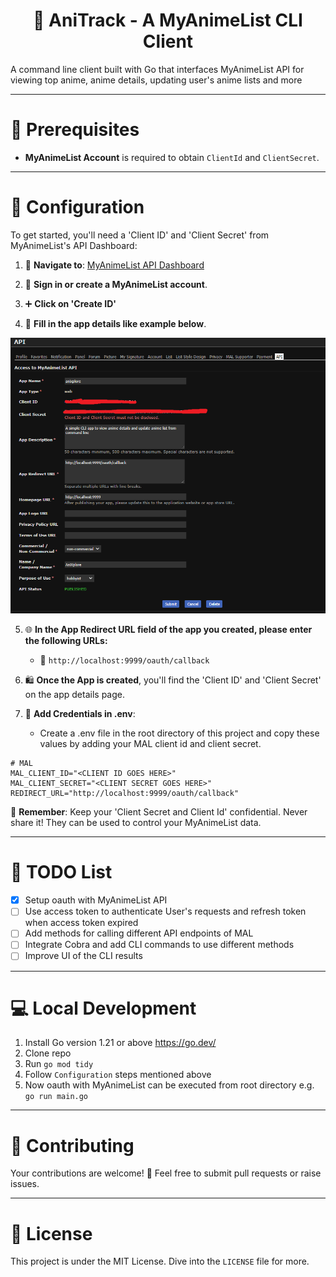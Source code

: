 <div align="center">
  <h1>🚀 AniTrack - A MyAnimeList CLI Client</h1>
</div>

A command line client built with Go that interfaces MyAnimeList API for viewing top anime, anime details, updating user's anime lists and more

---

# 📌 Prerequisites

- **MyAnimeList Account** is required to obtain `ClientId` and `ClientSecret`.

---

# 🔧 Configuration

To get started, you'll need a 'Client ID' and 'Client Secret' from MyAnimeList's API Dashboard:

1. 🔗 **Navigate to**: [MyAnimeList API Dashboard](https://myanimelist.net/apiconfig)

2. 🚪 **Sign in or create a MyAnimeList account**.

3. ➕ **Click on 'Create  ID'**

4. 📜 **Fill in the app details like example below**.

![MAL API Client Example](https://raw.githubusercontent.com/rinem/ani-track/main/assets/mal-client.png)

5. 🌐 **In the App Redirect URL field of the app you created, please enter the following URLs:**

   - 📎 `http://localhost:9999/oauth/callback`

6. 🛍 **Once the App is created**, you'll find the 'Client ID' and 'Client Secret' on the app details page.

7. 🔑 **Add Credentials in .env**:
    - Create a .env file in the root directory of this project and copy these values by adding your MAL client id and client secret.
```
# MAL
MAL_CLIENT_ID="<CLIENT ID GOES HERE>"
MAL_CLIENT_SECRET="<CLIENT SECRET GOES HERE>"
REDIRECT_URL="http://localhost:9999/oauth/callback"
```

🚫 **Remember**: Keep your 'Client Secret and Client Id' confidential. Never share it! They can be used to control your MyAnimeList data.

---

# 📝 TODO List
- [x] Setup oauth with MyAnimeList API
- [ ] Use access token to authenticate User's requests and refresh token when access token expired
- [ ] Add methods for calling different API endpoints of MAL
- [ ] Integrate Cobra and add CLI commands to use different methods
- [ ] Improve UI of the CLI results

---

# 💻 Local Development

1. Install Go version 1.21 or above https://go.dev/
2. Clone repo
3. Run `go mod tidy`
4. Follow `Configuration` steps mentioned above
5. Now oauth with MyAnimeList can be executed from root directory e.g. `go run main.go`

---

# 🤝 Contributing

Your contributions are welcome! 🌟 Feel free to submit pull requests or raise issues.

---

# 📜 License

This project is under the MIT License. Dive into the `LICENSE` file for more.

